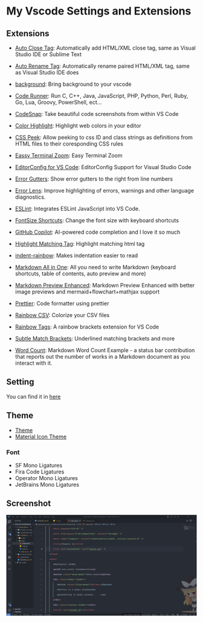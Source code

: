 # My Vscode Settings and Extensions

## Extensions

-  [Auto Close Tag](https://marketplace.visualstudio.com/items?itemName=formulahendry.auto-close-tag): Automatically add HTML/XML close tag, same as Visual Studio IDE or Sublime Text

-  [Auto Rename Tag](https://marketplace.visualstudio.com/items?itemName=formulahendry.auto-rename-tag): Automatically rename paired HTML/XML tag, same as Visual Studio IDE does

-  [background](https://marketplace.visualstudio.com/items?itemName=shalldie.background): Bring background to your vscode

-  [Code Runner](https://marketplace.visualstudio.com/items?itemName=formulahendry.code-runner): Run C, C++, Java, JavaScript, PHP, Python, Perl, Ruby, Go, Lua, Groovy, PowerShell, ect...

-  [CodeSnap](https://marketplace.visualstudio.com/items?itemName=adpyke.codesnap): Take beautiful code screenshots from within VS Code

-  [Color Highlight](https://marketplace.visualstudio.com/items?itemName=naumovs.color-highlight): Highlight web colors in your editor

-  [CSS Peek](https://marketplace.visualstudio.com/items?itemName=pranaygp.vscode-css-peek): Allow peeking to css ID and class strings as definitions from HTML files to their coresponding CSS rules

-  [Eassy Terminal Zoom](https://marketplace.visualstudio.com/items?itemName=kishannareshpal.easy-terminal-zoom): Easy Terminal Zoom

-  [EditorConfig for VS Code](https://marketplace.visualstudio.com/items?itemName=EditorConfig.EditorConfig): EditorConfig Support for Visual Studio Code

-  [Error Gutters](https://marketplace.visualstudio.com/items?itemName=IgorSbitnev.error-gutters): Show error gutters to the right from line numbers

-  [Error Lens](https://marketplace.visualstudio.com/items?itemName=usernamehw.errorlens): Improve highlighting of errors, warnings and other language diagnostics.

-  [ESLint](https://marketplace.visualstudio.com/items?itemName=dbaeumer.vscode-eslint): Integrates ESLint JavaScript into VS Code.

-  [FontSize Shortcuts](https://marketplace.visualstudio.com/items?itemName=fosshaas.fontsize-shortcuts): Change the font size with keyboard shortcuts

-  [GitHub Copilot](https://marketplace.visualstudio.com/items?itemName=GitHub.copilot): AI-powered code completion and I love it so much

-  [Highlight Matching Tag](https://marketplace.visualstudio.com/items?itemName=vincaslt.highlight-matching-tag): Highlight matching html tag

-  [indent-rainbow](https://marketplace.visualstudio.com/items?itemName=oderwat.indent-rainbow): Makes indentation easier to read

-  [Markdown All in One](https://marketplace.visualstudio.com/items?itemName=yzhang.markdown-all-in-one): All you need to write Markdown (keyboard shortcuts, table of contents, auto preview and more)

-  [Markdown Preview Enhanced](https://marketplace.visualstudio.com/items?itemName=shd101wyy.markdown-preview-enhanced): Markdown Preview Enhanced with better image previews and mermaid+flowchart+mathjax support

-  [Prettier](https://marketplace.visualstudio.com/items?itemName=esbenp.prettier-vscode): Code formatter using prettier

-  [Rainbow CSV](https://marketplace.visualstudio.com/items?itemName=mechatroner.rainbow-csv): Colorize your CSV files

-  [Rainbow Tags](https://marketplace.visualstudio.com/items?itemName=voldemortensen.rainbow-tags): A rainbow brackets extension for VS Code

-  [Subtle Match Brackets](https://marketplace.visualstudio.com/items?itemName=rafamel.subtle-brackets): Underlined matching brackets and more

-  [Word Count](https://marketplace.visualstudio.com/items?itemName=ms-vscode.wordcount): Markdown Word Count Example - a status bar contribution that reports out the number of works in a Markdown document as you interact with it.

## Setting

You can find it in [here](assets/setting.json)

## Theme

- [Theme](https://marketplace.visualstudio.com/items?itemName=tal7aouy.theme)
- [Material Icon Theme](https://marketplace.visualstudio.com/items?itemName=PKief.material-icon-theme)

### Font
- SF Mono Ligatures
- Fira Code Ligatures
- Operator Mono Ligatures
- JetBrains Mono Ligatures

## Screenshot

![Screenshot](assets/myvscode.png)

